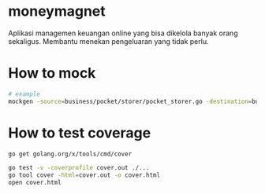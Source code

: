 # moneymagnet
Aplikasi managemen keuangan online yang bisa dikelola banyak orang sekaligus. Membantu menekan pengeluaran yang tidak perlu. 


# How to mock
```bash
# example
mockgen -source=business/pocket/storer/pocket_storer.go -destination=business/pocket/mock_storer/pocket_storer.go
```

# How to test coverage
```bash
go get golang.org/x/tools/cmd/cover

go test -v -coverprofile cover.out ./...
go tool cover -html=cover.out -o cover.html
open cover.html
```